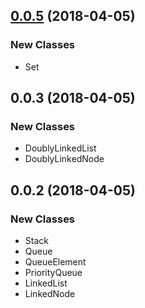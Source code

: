 <a name="0.0.5"></a>
## [0.0.5](https://github.com/ULIVZ/data-structure/compare/v0.0.4...v0.0.5) (2018-04-05)



<a name="0.0.4"></a>
### New Classes

- Set

<a name="0.0.3"></a>
## 0.0.3 (2018-04-05)

### New Classes

- DoublyLinkedList
- DoublyLinkedNode

<a name="0.0.2"></a>
## 0.0.2 (2018-04-05)

### New Classes

- Stack
- Queue
- QueueElement
- PriorityQueue
- LinkedList
- LinkedNode



